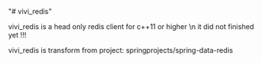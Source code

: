 "# vivi_redis" 

vivi_redis is a head only redis client for c++11 or higher \n
it did not finished yet !!!

vivi_redis is transform from project: springprojects/spring-data-redis
